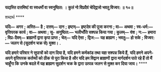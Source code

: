 **यद्यस्ति दत्तमिष्टं वा स्वधर्मो वा स्वनुष्ठित: ।** **कुलं नो विप्रदैवं चेद्द्विजो भवतु विज्वर: ॥ १०॥** 

शब्दार्थ **** 

**यदि—** **अगर** **; अस्ति—** **है** **; दत्तम्—** **दान** **; इष्टम्—** **इष्टदेव की पूजा करना** **; वा—** **अथवा** **; स्व-धर्म:—** **वृत्तिपरक कार्य** **; वा—** **अथवा** **; सु-** **अनुष्ठित:—** **भलीभाँति सश्पन्न किया गया** **; कुलम्—** **वंश** **; न:—** **हमारा** **; विप्र-दैवम्—** **ब्राह्मणों द्वारा कृपा प्राप्त** **; चेत्—** **यदि ऐसा** **;** **द्विज:—** **यह ब्राह्मण** **; भवतु—** **हो सके** **; विज्वर:—** **जलन से (सुदर्शन चक्र से) मुक्त।** **.** 

**यदि हमारे परिवार ने सुपात्रों को दान दिया है, यदि हमने कर्मकांड तथा यज्ञ सश्पन्न किये हैं,** **यदि हमने अपने-अपने वृत्तिपरक कर्तव्यों को ठीक से पूरा किया है और यदि हम विद्वान ब्राह्मणों** **द्वारा मार्गदर्शन पाते रहे हैं तो मैं चाहूँगा कि उनके बदले में यह ब्राह्मण सुदर्शन चक्र के द्वारा उत्पन्न** **जलन से मुक्त कर दिया जाय।** **** 